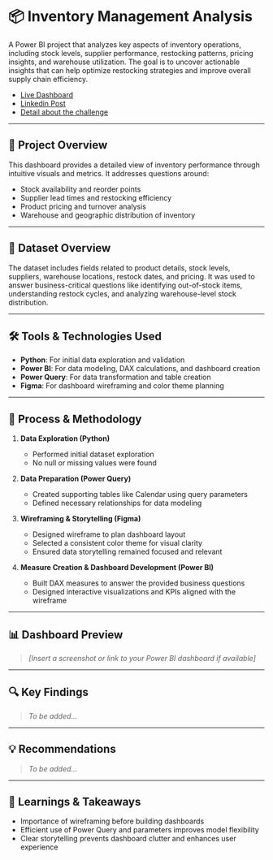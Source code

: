 # 📦 Inventory Management Analysis

A Power BI project that analyzes key aspects of inventory operations, including stock levels, supplier performance, restocking patterns, pricing insights, and warehouse utilization. The goal is to uncover actionable insights that can help optimize restocking strategies and improve overall supply chain efficiency.

- [Live Dashboard]()
- [Linkedin Post]()
- [Detail about the challenge](https://zoomcharts.com/en/microsoft-power-bi-custom-visuals/challenges/fp20-analytics-april-2025)

---

## 🚀 Project Overview

This dashboard provides a detailed view of inventory performance through intuitive visuals and metrics. It addresses questions around:

- Stock availability and reorder points  
- Supplier lead times and restocking efficiency  
- Product pricing and turnover analysis  
- Warehouse and geographic distribution of inventory  

---

## 📁 Dataset Overview

The dataset includes fields related to product details, stock levels, suppliers, warehouse locations, restock dates, and pricing. It was used to answer business-critical questions like identifying out-of-stock items, understanding restock cycles, and analyzing warehouse-level stock distribution.

---

## 🛠️ Tools & Technologies Used

- **Python**: For initial data exploration and validation  
- **Power BI**: For data modeling, DAX calculations, and dashboard creation  
- **Power Query**: For data transformation and table creation  
- **Figma**: For dashboard wireframing and color theme planning  

---

## 🔄 Process & Methodology

1. **Data Exploration (Python)**  
   - Performed initial dataset exploration  
   - No null or missing values were found  

2. **Data Preparation (Power Query)**  
   - Created supporting tables like Calendar using query parameters  
   - Defined necessary relationships for data modeling  

3. **Wireframing & Storytelling (Figma)**  
   - Designed wireframe to plan dashboard layout  
   - Selected a consistent color theme for visual clarity  
   - Ensured data storytelling remained focused and relevant  

4. **Measure Creation & Dashboard Development (Power BI)**  
   - Built DAX measures to answer the provided business questions  
   - Designed interactive visualizations and KPIs aligned with the wireframe  

---

## 📊 Dashboard Preview

> *[Insert a screenshot or link to your Power BI dashboard if available]*

---

## 🔍 Key Findings

> *To be added...*

---

## 💡 Recommendations

> *To be added...*

---

## 📌 Learnings & Takeaways

- Importance of wireframing before building dashboards  
- Efficient use of Power Query and parameters improves model flexibility  
- Clear storytelling prevents dashboard clutter and enhances user experience  

